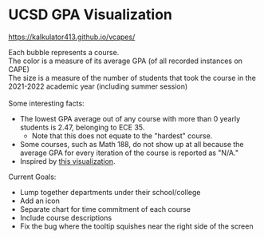 # UCSD GPA Visualization
https://kalkulator413.github.io/vcapes/

Each bubble represents a course.</br>
The color is a measure of its average GPA (of all recorded instances on CAPE)</br>
The size is a measure of the number of students that took 
the course in the 2021-2022 academic year (including summer session)</br>
</br>
Some interesting facts:</br>
- The lowest GPA average out of any course with more than 0 yearly students is 2.47, belonging to ECE 35.
  - Note that this does not equate to the "hardest" course.
- Some courses, such as Math 188, do not show up at all because the average GPA for every
iteration of the course is reported as "N/A."
- Inspired by <a href="https://waf.cs.illinois.edu/discovery/gpa_of_every_course_at_illinois/" target="_blank"> this visualization</a>.

Current Goals:
- Lump together departments under their school/college
- Add an icon
- Separate chart for time commitment of each course
- Include course descriptions
- Fix the bug where the tooltip squishes near the right side of the screen
